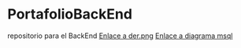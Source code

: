 # PortafolioBackEnd
repositorio para el BackEnd
[Enlace a der.png](./der.png)
[Enlace a diagrama msql](./diagrama%20msql)
